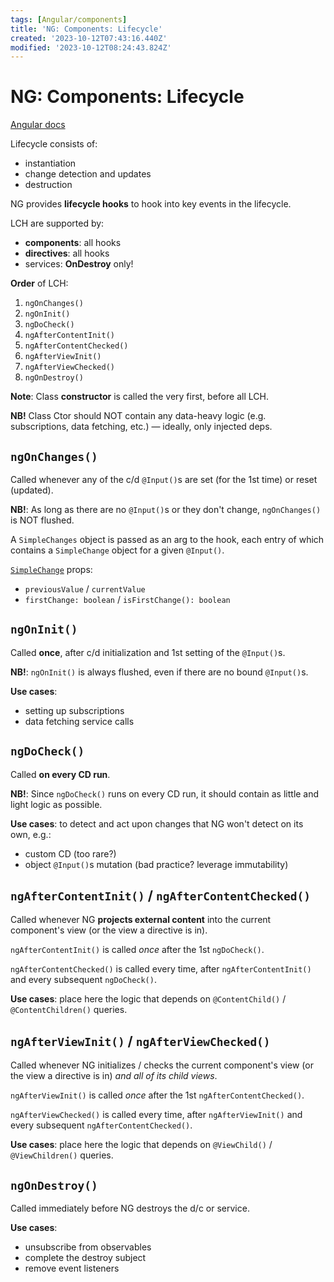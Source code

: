 ```yaml
---
tags: [Angular/components]
title: 'NG: Components: Lifecycle'
created: '2023-10-12T07:43:16.440Z'
modified: '2023-10-12T08:24:43.824Z'
---
```


# NG: Components: Lifecycle

[Angular docs](https://angular.io/guide/lifecycle-hooks)

Lifecycle consists of:
- instantiation
- change detection and updates
- destruction

NG provides **lifecycle hooks** to hook into key events in the lifecycle.

LCH are supported by:
- **components**: all hooks
- **directives**: all hooks
- services: **OnDestroy** only!

**Order** of LCH:
1. `ngOnChanges()`
2. `ngOnInit()`
3. `ngDoCheck()`
4. `ngAfterContentInit()`
5. `ngAfterContentChecked()`
6. `ngAfterViewInit()`
7. `ngAfterViewChecked()`
8. `ngOnDestroy()`

**Note**: Class **constructor** is called the very first, before all LCH.

**NB!** Class Ctor should NOT contain any data-heavy logic (e.g. subscriptions, data fetching, etc.) &mdash; ideally, only injected deps.


## `ngOnChanges()`

Called whenever any of the c/d `@Input()`s are set (for the 1st time) or reset (updated).

**NB!**: As long as there are no `@Input()`s or they don't change, `ngOnChanges()` is NOT flushed.

A `SimpleChanges` object is passed as an arg to the hook, each entry of which contains a `SimpleChange` object for a given `@Input()`.

[`SimpleChange`](https://angular.io/api/core/SimpleChange) props:
- `previousValue` / `currentValue`
- `firstChange: boolean` / `isFirstChange(): boolean`


## `ngOnInit()`

Called **once**, after c/d initialization and 1st setting of the `@Input()`s.

**NB!**: `ngOnInit()` is always flushed, even if there are no bound `@Input()`s.

**Use cases**:
- setting up subscriptions
- data fetching service calls


## `ngDoCheck()`

Called **on every CD run**.

**NB!**: Since `ngDoCheck()` runs on every CD run, it should contain as little and light logic as possible.

**Use cases**: to detect and act upon changes that NG won't detect on its own, e.g.:
- custom CD (too rare?)
- object `@Input()`s mutation (bad practice? leverage immutability)


## `ngAfterContentInit()` / `ngAfterContentChecked()`

Called whenever NG **projects external content** into the current component's view (or the view a directive is in).

`ngAfterContentInit()` is called _once_ after the 1st `ngDoCheck()`.

`ngAfterContentChecked()` is called every time, after `ngAfterContentInit()` and every subsequent `ngDoCheck()`.

**Use cases**: place here the logic that depends on `@ContentChild()` / `@ContentChildren()` queries.


## `ngAfterViewInit()` / `ngAfterViewChecked()`

Called whenever NG initializes / checks the current component's view (or the view a directive is in) _and all of its child views_.

`ngAfterViewInit()` is called _once_ after the 1st `ngAfterContentChecked()`.

`ngAfterViewChecked()` is called every time, after `ngAfterViewInit()` and every subsequent `ngAfterContentChecked()`.

**Use cases**: place here the logic that depends on `@ViewChild()` / `@ViewChildren()` queries.


## `ngOnDestroy()`

Called immediately before NG destroys the d/c or service.

**Use cases**:
- unsubscribe from observables
- complete the destroy subject
- remove event listeners





